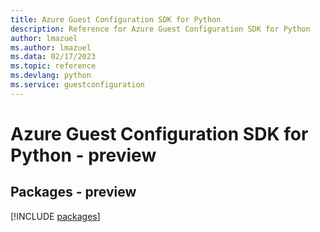 ```yaml
---
title: Azure Guest Configuration SDK for Python
description: Reference for Azure Guest Configuration SDK for Python
author: lmazuel
ms.author: lmazuel
ms.data: 02/17/2023
ms.topic: reference
ms.devlang: python
ms.service: guestconfiguration
---
```

# Azure Guest Configuration SDK for Python - preview
## Packages - preview
[!INCLUDE [packages](guest-configuration-index.md)]